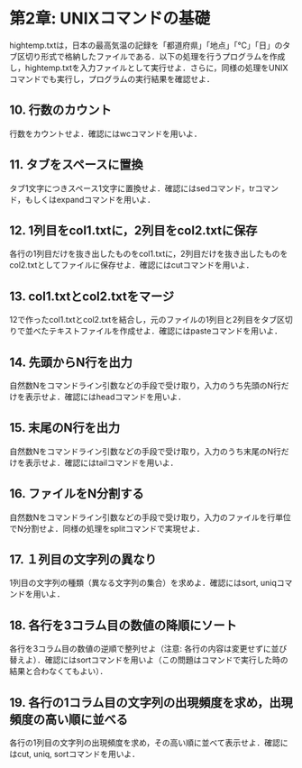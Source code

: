 <h1>第2章: UNIXコマンドの基礎</h1>
hightemp.txtは，日本の最高気温の記録を「都道府県」「地点」「℃」「日」のタブ区切り形式で格納したファイルである．以下の処理を行うプログラムを作成し，hightemp.txtを入力ファイルとして実行せよ．さらに，同様の処理をUNIXコマンドでも実行し，プログラムの実行結果を確認せよ．

<h2>10. 行数のカウント</h2>
行数をカウントせよ．確認にはwcコマンドを用いよ．

<h2>11. タブをスペースに置換</h2>
タブ1文字につきスペース1文字に置換せよ．確認にはsedコマンド，trコマンド，もしくはexpandコマンドを用いよ．

<h2>12. 1列目をcol1.txtに，2列目をcol2.txtに保存</h2>
各行の1列目だけを抜き出したものをcol1.txtに，2列目だけを抜き出したものをcol2.txtとしてファイルに保存せよ．確認にはcutコマンドを用いよ．

<h2>13. col1.txtとcol2.txtをマージ</h2>
12で作ったcol1.txtとcol2.txtを結合し，元のファイルの1列目と2列目をタブ区切りで並べたテキストファイルを作成せよ．確認にはpasteコマンドを用いよ．

<h2>14. 先頭からN行を出力</h2>
自然数Nをコマンドライン引数などの手段で受け取り，入力のうち先頭のN行だけを表示せよ．確認にはheadコマンドを用いよ．

<h2>15. 末尾のN行を出力</h2>
自然数Nをコマンドライン引数などの手段で受け取り，入力のうち末尾のN行だけを表示せよ．確認にはtailコマンドを用いよ．

<h2>16. ファイルをN分割する</h2>
自然数Nをコマンドライン引数などの手段で受け取り，入力のファイルを行単位でN分割せよ．同様の処理をsplitコマンドで実現せよ．

<h2>17. １列目の文字列の異なり</h2>
1列目の文字列の種類（異なる文字列の集合）を求めよ．確認にはsort, uniqコマンドを用いよ．

<h2>18. 各行を3コラム目の数値の降順にソート</h2>
各行を3コラム目の数値の逆順で整列せよ（注意: 各行の内容は変更せずに並び替えよ）．確認にはsortコマンドを用いよ（この問題はコマンドで実行した時の結果と合わなくてもよい）．

<h2>19. 各行の1コラム目の文字列の出現頻度を求め，出現頻度の高い順に並べる</h2>

各行の1列目の文字列の出現頻度を求め，その高い順に並べて表示せよ．確認にはcut, uniq, sortコマンドを用いよ．